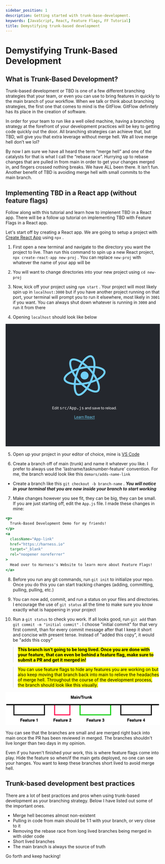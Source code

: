 ```yaml
---
sidebar_position: 1
description: Getting started with trunk-base-development.
keywords: [JavaScript, React, Feature Flags, FF Tutorial]
title: Demystifying trunk-based development
---
```


# Demystifying Trunk-Based Development

<CTABanner
  buttonText="Learn More"
  title="Continue your learning journey."
  tagline="Take a Feature Flags Certification today!"
  link="/certifications/feature-flags"
  closable={true}
  target="_self"
/>

## What is Trunk-Based Development?

Trunk-based development or TBD is one of a few different branching strategies that your team, or even you can use to bring features in quickly to the main branch of your workflow. When we talk or think about branching strategies, the first one that comes to mind is the GitFlow. GitFlow definitely has its place in the creation of software.‍

In order for your team to run like a well oiled machine, having a branching strategy at the forefront of your development practices will be key to getting code quickly out the door. All branching strategies can achieve that, but TBD, will give you that extra leverage without merge hell. We all love merge hell don’t we lol?‍

By now I am sure we have all heard the term “merge hell” and one of the catalysts for that is what I call the “rebase race”. Hurrying up to rebase changes that are pulled in from main in order to get your changes merged in, and fingers crossed nothing breaks. We have ALL been there. It isn’t fun. Another benefit of TBD is avoiding merge hell with small commits to the main branch.

## Implementing TBD in a React app (without feature flags)

Follow along with this tutorial and learn how to implenent TBD in a React app. There will be a follow up tutorial on implementing TBD with Feature Flags in a React app.

Let's start off by creating a React app. We are going to setup a project with [Create React App](https://create-react-app.dev/docs/getting-started) using `npx`&nbsp;.

1. First open a new terminal and navigate to the directory you want the project to live. Than run this command to spin up a new React project, `npx create-react-app new-proj` . You can replace `new-proj` with whatever the name of your app will be

2. You will want to change directories into your new project using `cd new-proj`

3. Now, kick off your project using `npm start` . Your project will most likely spin up in `localhost:3000` but if you have another project running on that port, your terminal will prompt you to run it elsewhere, most likely in `3001` if you want. You can always shut down whatever is running in `3000` and run it from there

4. Opening `localhost` should look like below

![Opening webpage from create react app](static/tbd-starter/tbd-before.png)

5. Open up your project in your editor of choice, mine is [VS Code](https://code.visualstudio.com/)

6. Create a branch off of main (trunk) and name it whatever you like. I prefer to always use the 'lastname/tasknumber-feature' convention. For me, the branch would look like this `demars/adds-name-link`

- Create a branch like this `git checkout -b branch-name` . **_You will notice in your terminal that you are now inside your branch to start working_**

7. Make changes however you see fit, they can be big, they can be small. If you are just starting off, edit the `App.js` file. I made these changes in mine:

```jsx
<p>
  Trunk-Based Development Demo for my friends!
</p>
<a
  className="App-link"
  href="https://harness.io"
  target="_blank"
  rel="noopener noreferrer"
>
  Head over to Harness's Website to learn more about Feature Flags!
</a>
```

8. Before you run any git commands, run `git init` to initialize your repo. Once you do this you can start tracking changes (adding, committing, pulling, pulling, etc.)

9. You can now add, commit, and run a status on your files and directories. I encourage the use of `git status` all the time to make sure you know exactly what is happening in your project

10. Run a `git status` to check you work. If all looks good, run `git add` than `git commit -m "initial commit"` . I choose "initial commit" for that very first commit, than for every commit message after that I keep it short and concise with present tense. Instead of "added this copy", it would be "adds this copy"

> **<mark>This branch isn’t going to be long lived. Once you are done with your feature, that can even be behind a feature flag, make sure to submit a PR and get it merged in!</mark>**

> <mark>You can use feature flags to hide any features you are working on but also keep moving that branch back into main to relieve the headaches of merge hell. Throughout the course of the development process, the branch should look like this visually.</mark>

![Trunk based development visual](static/tbd-starter/tbd-diagram-v2.png)

You can see that the branches are small and are merged right back into main once the PR has been reviewed in merged. The branches shouldn't live longer than two days in my opinion.

Even if you haven't finished your work, this is where feature flags come into play. Hide the feature so when/if the main gets deployed, no one can see your hanges. You want to keep these branches short lived to avoid merge hell.

## Trunk-based development best practices

There are a lot of best practices and pros when using trunk-based development as your branching strategy. Below I have listed out some of the important ones.

- Merge hell becomes almost non-existent
- Pulling in code from main should be 1:1 with your branch, or very close to it
- Removing the rebase race from long lived branches being merged in with older code
- Short lived branches
- The main branch is always the source of truth

Go forth and keep hacking!
